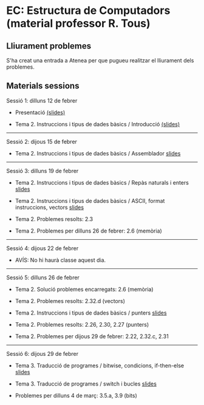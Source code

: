 # EC: Estructura de Computadors (material professor R. Tous)

<!--

## Seguiment online

Quan sigui possible, les classes també es podran seguir via Google Meet a l'enllaç: [https://meet.google.com/zci-dneh-krk](https://meet.google.com/zci-dneh-krk)

-->

## Lliurament problemes

S'ha creat una entrada a Atenea per que pugueu realitzar el lliurament dels problemes.

## Materials sessions

Sessió 1: dilluns 12 de febrer

* Presentació [(slides)](./slides/sessio1_1_presentacio.pdf)

* Tema 2. Instruccions i tipus de dades bàsics / Introducció [(slides)](./slides/sessio1_2_tema2_intro.pdf)



<hr>

Sessió 2: dijous 15 de febrer

* Tema 2. Instruccions i tipus de dades bàsics / Assemblador [slides](./slides/sessio2_1_tema2_assemblador.pdf)


<hr>

Sessió 3: dilluns 19 de febrer

* Tema 2. Instruccions i tipus de dades bàsics / Repàs naturals i enters [slides](./slides/sessio3_1_tema2_enters.pdf)

* Tema 2. Instruccions i tipus de dades bàsics / ASCII, format instruccions, vectors [slides](./slides/sessio3_2_tema2_ascii_instr_vectors.pdf)

* Tema 2. Problemes resolts: 2.3

* Tema 2. Problemes per dilluns 26 de febrer: 2.6 (memòria)

<hr>

Sessió 4: dijous 22 de febrer

* AVÍS: No hi haurà classe aquest dia.

<!--
NO PER ABSENCIA
* Tema 2. Solució problemes encarregats: 2.6 (memòria)

* Tema 2. Problemes resolts: 2.32.d (vectors)

* Tema 2. Instruccions i tipus de dades bàsics / punters [slides](./slides/sessio4_1_tema2_punters.pdf)

* Tema 2. Problemes resolts: 2.26, 2.30, 2.27 (punters)

* Tema 2. Problemes per dilluns 26 de febrer: 2.22, 2.32.c, 2.31 
-->


<hr>

Sessió 5: dilluns 26 de febrer

* Tema 2. Solució problemes encarregats: 2.6 (memòria)

* Tema 2. Problemes resolts: 2.32.d (vectors)

* Tema 2. Instruccions i tipus de dades bàsics / punters [slides](./slides/sessio4_1_tema2_punters.pdf)

* Tema 2. Problemes resolts: 2.26, 2.30, 2.27 (punters)

* Tema 2. Problemes per dijous 29 de febrer: 2.22, 2.32.c, 2.31


<!--
<hr>
NO JA QUE VAIG RECUPERAR ANTERIOR
Sessió 5: dilluns 26 de febrer

* Tema 2. Solució problemes encarregats: 2.22, 2.32.c, 2.31

* Tema 2. Examen de problemes [enunciats](./problemes/expr2_extended.pdf) i [solucions](./problemes/expr2s_extended.pdf)
-->

<hr>

Sessió 6: dijous 29 de febrer

* Tema 3. Traducció de programes / bitwise, condicions, if-then-else [slides](./slides/sessio6_1_tema3_condicionals.pdf)

* Tema 3. Traducció de programes / switch i bucles [slides](./slides/sessio7_1_tema3_switch_i_bucles.pdf)

* Problemes per dilluns 4 de març: 3.5.a, 3.9 (bits)

<!--
<hr>

Sessió 7: dilluns 4 de març

* Tema 3. Solució problemes encarregats: 3.5.a, 3.9 (bits)

* Tema 3. Traducció de programes / subrutines [slides](./slides/sessio7_2_tema3_subrutines.pdf)
-->
<!--
<hr>

Sessió 8: dijous 7 de març

* Tema 3. Traducció de programes / subrutines (continuació)

* Tema 3. Problemes resolts: 3.28 (subrutines)

* Tema 3. Estructura de la memòria, compilació, assemblatge, enllaçat i càrrega [slides](./slides/sessio9_1_tema3_mem_i_compilacio.pdf)

* Problemes per dilluns 14 de març: 3.34, 3.26, 3.36 (subrutines)
-->
<!--
<hr>

Sessió 9: dilluns 11 de març

* Tema 3. Solució problemes encarregats: 3.34, 3.26, 3.36 (subrutines) [solucions](./problemes/tema3_3_34_3_26_3_36.pdf)

* Tema 4. Matrius [slides](./slides/sessio9_2_tema4_matrius1.pdf)
-->
<!--
<hr>

Sessió 10: dijous 14 de març

* Tema 4. Examen de problemes [enunciats](./problemes/expr3i4.pdf) [solucions](./problemes/expr3i4s.pdf)
-->
<!--
<hr>

Sessió 11: dilluns 18 de març

* Tema 4. Problemes resolts: 4.8 

* Tema 1. Rendiment i consum [slides](./slides/sessio11_1_tema1_rendiment.pdf)
-->
<!--
<hr>

Sessió 12: dijous 21 de març

* Tema 1. Problemes resolts: 1.3, 1.6 (rendiment i consum)

* Tema 1. Examen de problemes [enunciats](./problemes/expr1_v2.pdf) [solucions](./problemes/expr1_v2s.pdf)

* Solucions problemes 4.2, 4.9, 1.7, 1.11 (no els hem treballat a classe però per si algú vol ampliar): [solucions](./problemes/tema1_4_2_4_9_1_7_1_11.pdf)
-->
<!--
<hr>

**************** SETMANA SANTA *****************

<hr>

EXAMEN PARCIAL: dimarts 9 d'abril

* Examen Parcial. Seguiu les instruccions de la convocatòria publicada al Racó.
-->
<!--
<hr>

Sessió 13: dijous 11 d'abril

* Tema 5. Aritmètica d'enters i coma flotant / 5.1-5.3 Aritmètica d'enters [slides](./slides/sessio12_1_tema5_1_aritmeticaentera_1.pdf)
	

* Tema 5. Problemes resolts: 5.11.b, 5.15.a
-->
<!--
<hr>
Sessió 14: dilluns 15 d'abril

* Tema 5. Aritmètica d'enters i coma flotant / 5.4 Representació [slides](./slides/sessio16_1_tema5_2_floats_1.pdf)

* Problemes per dimarts 11 d'abril: 5.23
-->
<!--
<hr>

Sessió 15: dijous 18 d'abril

* Tema 5. Solució problemes encarregats: 5.23

* Tema 5. Aritmètica d'enters i coma flotant / 5.4 Representació (continuació)

* Tema 5. Aritmètica d'enters i coma flotant / Suma i resta [slides](./slides/sessio17_1_tema5_2_floats_2.pdf)

* Tema 5. Problemes resolts: 5.27
-->
<!--
<hr>

Sessió 16: dilluns 22 d'abril

* Tema 5. Aritmètica d'enters i coma flotant / Suma i resta (continuació)

* Tema 5. Examen de problemes [enunciats](./problemes/expr5_part1.pdf) i [solucions](./problemes/expr5_part1s.pdf) 
-->
<!--

<hr>

Sessió 17: dijous 25 d'abril

* Tema 5. Aritmètica d'enters i coma flotant / Multiplicació i coma flotant a MIPS [slides](./slides/sessio17_2_tema5_3_floats_3.pdf)
 
* Tema 5. Examen de problemes [enunciats](./problemes/expr5_part2.pdf)  i [solucions](./problemes/expr5_part2s.pdf) 

-->
<!--
<hr>

Sessió 18: dilluns 29 d'abril

* Tema 6. Memòria cache / Introducció i disseny bàsic [slides](./slides/sessio19_1_tema6_1.pdf)

* Tema 6. Problemes resolts: 6.1
-->
<!--
<hr>

Sessió 19: dijous 2 de maig


* Tema 6. Memòria cache / Part 2: Gestió de les escriptures [slides](./slides/sessio22_1_tema6_2.pdf)
-->
<!--
<hr>

Sessió 20: dilluns 6 de maig

* Tema 6. Problemes resolts: 6.2

* Tema 6. Memòria cache / Part 3: Model de temps i millores [slides](./slides/sessio23_1_tema6_3.pdf)

* Tema 6. Examen de problemes [enunciats](./problemes/expr6.pdf) i i [solucions](./problemes/expr6s.pdf)

* Problemes per dilluns 15 de maig: 6.7
-->
<!--
<hr>

Sessió 21: dijous 9 de maig

* Tema 6. Solució problemes encarregats: 6.7 [solucions](./problemes/tema6_6_7_6_11.pdf) 

* Tema 6. Memòria cache / Part 3: Model de temps i millores (continuació)

* Tema 6. Problemes resolts: 6.10 

-->
<!--
<hr>

Sessió 22: dilluns 13 de maig

* Tema 6. Problemes resolts: 6.11 

* Tema 6. Examen de problemes 2 [enunciats](./problemes/expr6_2.pdf) i [solucions](./problemes/expr6_2s.pdf)

-->
<!--
<hr>

Sessió 23: dijous 16 de maig

* Tema 7. Memòria virtual [slides](./slides/sessio26_1_tema7_1.pdf)

* Tema 7. Problemes resolts: 7.1, 7.4 [solucions](./problemes/tema7_7_4.pdf)

-->
<!--
<hr>

Sessió 24: dimarts 21 de maig

* Tema 7. Memòria virtual (TLB)

* Problemes per dilluns 29 de maig: 7.6

-->
<!--
<hr>

Sessió 25: dijous 23 de maig

* Tema 7. Solució problemes encarregats: 7.6

* Tema 7. Memòria virtual (protecció i compartició)

* Tema 7. Examen de problemes ([enunciats](./problemes/expr7.pdf)) i [solucions](./problemes/expr7s2.pdf)

-->
<!--
<hr>

Sessió 26: dimarts 27 de maig

* Tema 8 ([apunts](https://docencia.ac.upc.edu/FIB/grau/EC/privat/TeoriaEC-tema8.pdf))

* Tema 8. Examen de problemes ([enunciats](./problemes/expr8.pdf) i [solucions](./problemes/expr8s.pdf))

-->
<!--
<hr>

Sessió 27: dijous 30 de maig

* Repàs







